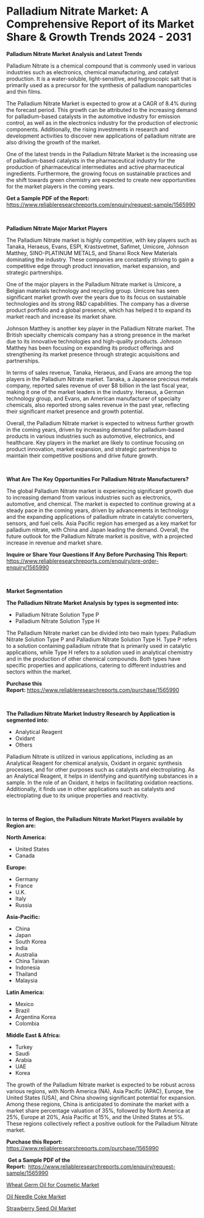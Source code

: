 <p><h1>Palladium Nitrate Market: A Comprehensive Report of its Market Share & Growth Trends 2024 - 2031</h1></p><p><strong>Palladium Nitrate Market Analysis and Latest Trends</strong></p>
<p><p>Palladium Nitrate is a chemical compound that is commonly used in various industries such as electronics, chemical manufacturing, and catalyst production. It is a water-soluble, light-sensitive, and hygroscopic salt that is primarily used as a precursor for the synthesis of palladium nanoparticles and thin films.</p><p>The Palladium Nitrate Market is expected to grow at a CAGR of 8.4% during the forecast period. This growth can be attributed to the increasing demand for palladium-based catalysts in the automotive industry for emission control, as well as in the electronics industry for the production of electronic components. Additionally, the rising investments in research and development activities to discover new applications of palladium nitrate are also driving the growth of the market.</p><p>One of the latest trends in the Palladium Nitrate Market is the increasing use of palladium-based catalysts in the pharmaceutical industry for the production of pharmaceutical intermediates and active pharmaceutical ingredients. Furthermore, the growing focus on sustainable practices and the shift towards green chemistry are expected to create new opportunities for the market players in the coming years.</p></p>
<p><strong>Get a Sample PDF of the Report:&nbsp;</strong> <a href="https://www.reliableresearchreports.com/enquiry/request-sample/1565990">https://www.reliableresearchreports.com/enquiry/request-sample/1565990</a></p>
<p>&nbsp;</p>
<p><strong>Palladium Nitrate Major Market Players</strong></p>
<p><p>The Palladium Nitrate market is highly competitive, with key players such as Tanaka, Heraeus, Evans, ESPI, Krastsvetmet, Safimet, Umicore, Johnson Matthey, SINO-PLATINUM METALS, and Shanxi Rock New Materials dominating the industry. These companies are constantly striving to gain a competitive edge through product innovation, market expansion, and strategic partnerships.</p><p>One of the major players in the Palladium Nitrate market is Umicore, a Belgian materials technology and recycling group. Umicore has seen significant market growth over the years due to its focus on sustainable technologies and its strong R&D capabilities. The company has a diverse product portfolio and a global presence, which has helped it to expand its market reach and increase its market share.</p><p>Johnson Matthey is another key player in the Palladium Nitrate market. The British specialty chemicals company has a strong presence in the market due to its innovative technologies and high-quality products. Johnson Matthey has been focusing on expanding its product offerings and strengthening its market presence through strategic acquisitions and partnerships.</p><p>In terms of sales revenue, Tanaka, Heraeus, and Evans are among the top players in the Palladium Nitrate market. Tanaka, a Japanese precious metals company, reported sales revenue of over $8 billion in the last fiscal year, making it one of the market leaders in the industry. Heraeus, a German technology group, and Evans, an American manufacturer of specialty chemicals, also reported strong sales revenue in the past year, reflecting their significant market presence and growth potential.</p><p>Overall, the Palladium Nitrate market is expected to witness further growth in the coming years, driven by increasing demand for palladium-based products in various industries such as automotive, electronics, and healthcare. Key players in the market are likely to continue focusing on product innovation, market expansion, and strategic partnerships to maintain their competitive positions and drive future growth.</p></p>
<p>&nbsp;</p>
<p><strong>What Are The Key Opportunities For Palladium Nitrate Manufacturers?</strong></p>
<p><p>The global Palladium Nitrate market is experiencing significant growth due to increasing demand from various industries such as electronics, automotive, and chemical. The market is expected to continue growing at a steady pace in the coming years, driven by advancements in technology and the expanding applications of palladium nitrate in catalytic converters, sensors, and fuel cells. Asia Pacific region has emerged as a key market for palladium nitrate, with China and Japan leading the demand. Overall, the future outlook for the Palladium Nitrate market is positive, with a projected increase in revenue and market share.</p></p>
<p><strong>Inquire or Share Your Questions If Any Before Purchasing This Report:</strong> <a href="https://www.reliableresearchreports.com/enquiry/pre-order-enquiry/1565990">https://www.reliableresearchreports.com/enquiry/pre-order-enquiry/1565990</a></p>
<p>&nbsp;</p>
<p><strong>Market Segmentation</strong></p>
<p><strong>The Palladium Nitrate Market Analysis by types is segmented into:</strong></p>
<p><ul><li>Palladium Nitrate Solution Type P</li><li>Palladium Nitrate Solution Type H</li></ul></p>
<p><p>The Palladium Nitrate market can be divided into two main types: Palladium Nitrate Solution Type P and Palladium Nitrate Solution Type H. Type P refers to a solution containing palladium nitrate that is primarily used in catalytic applications, while Type H refers to a solution used in analytical chemistry and in the production of other chemical compounds. Both types have specific properties and applications, catering to different industries and sectors within the market.</p></p>
<p><strong>Purchase this Report:&nbsp;</strong><a href="https://www.reliableresearchreports.com/purchase/1565990">https://www.reliableresearchreports.com/purchase/1565990</a></p>
<p>&nbsp;</p>
<p><strong>The Palladium Nitrate Market Industry Research by Application is segmented into:</strong></p>
<p><ul><li>Analytical Reagent</li><li>Oxidant</li><li>Others</li></ul></p>
<p><p>Palladium Nitrate is utilized in various applications, including as an Analytical Reagent for chemical analysis, Oxidant in organic synthesis processes, and for other purposes such as catalysts and electroplating. As an Analytical Reagent, it helps in identifying and quantifying substances in a sample. In the role of an Oxidant, it helps in facilitating oxidation reactions. Additionally, it finds use in other applications such as catalysts and electroplating due to its unique properties and reactivity.</p></p>
<p>&nbsp;</p>
<p><strong>In terms of Region, the Palladium Nitrate Market Players available by Region are:</strong></p>
<p>
    <p> <strong> North America: </strong>
        <ul>
            <li>United States</li>
            <li>Canada</li>
        </ul>
        </p> 
    <p> <strong> Europe: </strong>
        <ul>
            <li>Germany</li>
            <li>France</li>
            <li>U.K.</li>
            <li>Italy</li>
            <li>Russia</li>
        </ul>
        </p> 
    <p> <strong> Asia-Pacific: </strong>
        <ul>
            <li>China</li>
            <li>Japan</li>
            <li>South Korea</li>
            <li>India</li>
            <li>Australia</li>
            <li>China Taiwan</li>
            <li>Indonesia</li>
            <li>Thailand</li>
            <li>Malaysia</li>
        </ul>
        </p> 
    <p> <strong> Latin America: </strong>
        <ul>
            <li>Mexico</li>
            <li>Brazil</li>
            <li>Argentina Korea</li>
            <li>Colombia</li>
        </ul>
        </p> 
    <p> <strong> Middle East & Africa: </strong>
        <ul>
            <li>Turkey</li>
            <li>Saudi</li>
            <li>Arabia</li>
            <li>UAE</li>
            <li>Korea</li>
        </ul>
    </p>
    </p>
<p><p>The growth of the Palladium Nitrate market is expected to be robust across various regions, with North America (NA), Asia Pacific (APAC), Europe, the United States (USA), and China showing significant potential for expansion. Among these regions, China is anticipated to dominate the market with a market share percentage valuation of 35%, followed by North America at 25%, Europe at 20%, Asia Pacific at 15%, and the United States at 5%. These regions collectively reflect a positive outlook for the Palladium Nitrate market.</p></p>
<p><strong>Purchase this Report: </strong><a href="https://www.reliableresearchreports.com/purchase/1565990">https://www.reliableresearchreports.com/purchase/1565990</a></p>
<p>&nbsp;<strong>Get a Sample PDF of the Report:&nbsp;&nbsp;</strong><a href="https://www.reliableresearchreports.com/enquiry/request-sample/1565990">https://www.reliableresearchreports.com/enquiry/request-sample/1565990</a></p>
<p><strong></strong></p>
<p><p><a href="https://view.publitas.com/reportprime-1/wheat-germ-oil-for-cosmetic-market-insights-market-players-and-forecast-till-2030/">Wheat Germ Oil for Cosmetic Market</a></p><p><a href="https://view.publitas.com/reportprime-1/oil-needle-coke-market-research-report-unlocks-analysis-on-the-market-financial-status-market-size-and-market-revenue-upto-2030/">Oil Needle Coke Market</a></p><p><a href="https://view.publitas.com/reportprime-1/strawberry-seed-oil-market-size-and-examines-its-market-scope-with-a-primary-focus-on-growth-opportunities-and-forecasted-trends-spanning-from-2023-to-2030/">Strawberry Seed Oil Market</a></p></p>